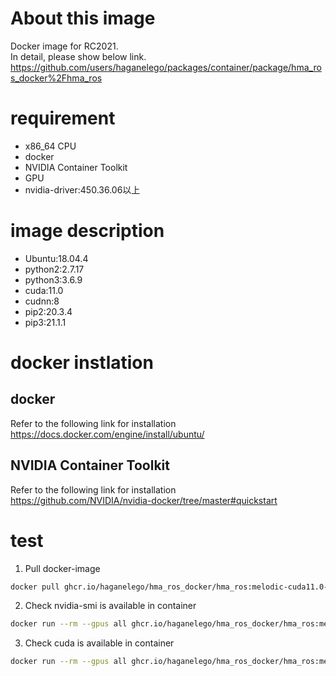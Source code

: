 # About this image  
Docker image for RC2021.   
In detail, please show below link.  
https://github.com/users/haganelego/packages/container/package/hma_ros_docker%2Fhma_ros    

# requirement  
- x86_64 CPU
- docker  
- NVIDIA Container Toolkit  
- GPU
- nvidia-driver:450.36.06以上   

# image description  
- Ubuntu:18.04.4  
- python2:2.7.17  
- python3:3.6.9  
- cuda:11.0
- cudnn:8
- pip2:20.3.4  
- pip3:21.1.1  

# docker instlation 
## docker  
Refer to the following link for installation  
https://docs.docker.com/engine/install/ubuntu/

## NVIDIA Container Toolkit  
Refer to the following link for installation  
https://github.com/NVIDIA/nvidia-docker/tree/master#quickstart  

# test  
1. Pull docker-image  
```bash  
docker pull ghcr.io/haganelego/hma_ros_docker/hma_ros:melodic-cuda11.0-cudnn8-base
```  
2. Check nvidia-smi is available in container  
```bash
docker run --rm --gpus all ghcr.io/haganelego/hma_ros_docker/hma_ros:melodic-cuda11.0-cudnn8-base nvidia-smi
```  
3. Check cuda is available in container
```bash
docker run --rm --gpus all ghcr.io/haganelego/hma_ros_docker/hma_ros:melodic-cuda11.0-cudnn8-base nvcc -V
```  